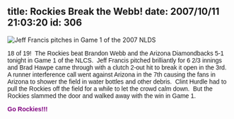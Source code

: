 title: Rockies Break the Webb!
date: 2007/10/11 21:03:20
id: 306
---
![Jeff Francis pitches in Game 1 of the 2007 NLDS](/journal_images/FrancisNLCSGame1.jpg)

<font face="Arial">18 of 19!  The Rockies beat Brandon Webb and the Arizona Diamondbacks 5-1 tonight in Game 1 of the NLCS.  Jeff Francis pitched brilliantly for 6 2/3 innings and Brad Hawpe came through with a clutch 2-out hit to break it open in the 3rd.  A runner interference call went against Arizona in the 7th causing the fans in Arizona to shower the field in water bottles and other debris.  Clint Hurdle had to pull the Rockies off the field for a while to let the crowd calm down.  But the Rockies slammed the door and walked away with the win in Game 1.</font>

**<font face="Arial" color="#800080">Go Rockies!!!</font>**